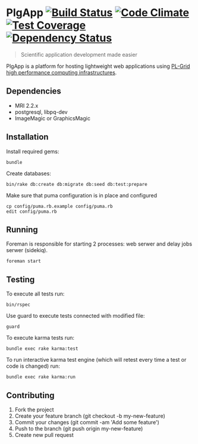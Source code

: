 # PlgApp [![Build Status](https://travis-ci.org/dice-cyfronet/plgapp.svg)](https://travis-ci.org/dice-cyfronet/plgapp) [![Code Climate](https://codeclimate.com/github/dice-cyfronet/plgapp/badges/gpa.svg)](https://codeclimate.com/github/dice-cyfronet/plgapp) [![Test Coverage](https://codeclimate.com/github/dice-cyfronet/plgapp/badges/coverage.svg)](https://codeclimate.com/github/dice-cyfronet/plgapp) [![Dependency Status](https://gemnasium.com/dice-cyfronet/plgapp.svg)](https://gemnasium.com/dice-cyfronet/plgapp)

> Scientific application development made easier

PlgApp is a platform for hosting lightweight web applications using [PL-Grid high performance computing infrastructures](http://www.plgrid.pl/en).

## Dependencies

  * MRI 2.2.x
  * postgresql, libpq-dev
  * ImageMagic or GraphicsMagic

## Installation

Install required gems:

```
bundle
```

Create databases:

```
bin/rake db:create db:migrate db:seed db:test:prepare
```

Make sure that  puma configuration is in place and configured

```
cp config/puma.rb.example config/puma.rb
edit config/puma.rb
```

## Running

Foreman is responsible for starting 2 processes: web serwer and delay jobs serwer (sidekiq).

```
foreman start
```

## Testing

To execute all tests run:

```
bin/rspec
```

Use guard to execute tests connected with modified file:

```
guard
```

To execute karma tests run:

```
bundle exec rake karma:test
```

To run interactive karma test engine (which will retest every time a test or code is changed) run:

```
bundle exec rake karma:run
```

## Contributing

  1. Fork the project
  1. Create your feature branch (git checkout -b my-new-feature)
  1. Commit your changes (git commit -am 'Add some feature')
  1. Push to the branch (git push origin my-new-feature)
  1. Create new pull request